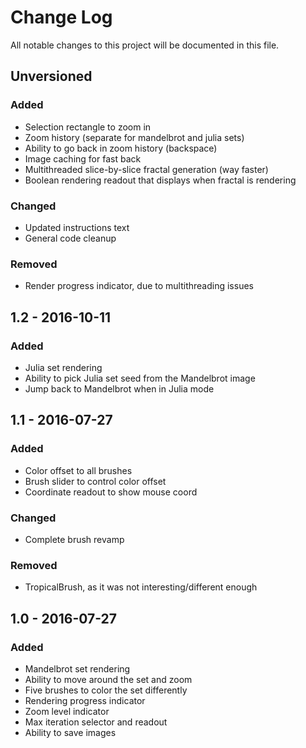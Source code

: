 # Change Log
All notable changes to this project will be documented in this file.

## Unversioned
### Added
- Selection rectangle to zoom in
- Zoom history (separate for mandelbrot and julia sets)
- Ability to go back in zoom history (backspace)
- Image caching for fast back
- Multithreaded slice-by-slice fractal generation (way faster)
- Boolean rendering readout that displays when fractal is rendering 

### Changed
- Updated instructions text
- General code cleanup

### Removed
- Render progress indicator, due to multithreading issues


## 1.2 - 2016-10-11
### Added
- Julia set rendering
- Ability to pick Julia set seed from the Mandelbrot image
- Jump back to Mandelbrot when in Julia mode


## 1.1 - 2016-07-27
### Added
- Color offset to all brushes
- Brush slider to control color offset
- Coordinate readout to show mouse coord

### Changed
- Complete brush revamp

### Removed
- TropicalBrush, as it was not interesting/different enough


## 1.0 - 2016-07-27
### Added
- Mandelbrot set rendering
- Ability to move around the set and zoom
- Five brushes to color the set differently
- Rendering progress indicator
- Zoom level indicator
- Max iteration selector and readout
- Ability to save images